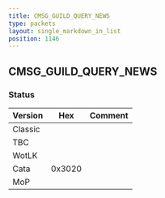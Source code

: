 ```yaml
---
title: CMSG_GUILD_QUERY_NEWS
type: packets
layout: single_markdown_in_list
position: 1146
---
```


## CMSG_GUILD_QUERY_NEWS

### Status

Version    | Hex        | Comment
---------- | ---------- | ---------- 
Classic    |            |
TBC        |            |
WotLK      |            |
Cata       | 0x3020     |
MoP        |            |